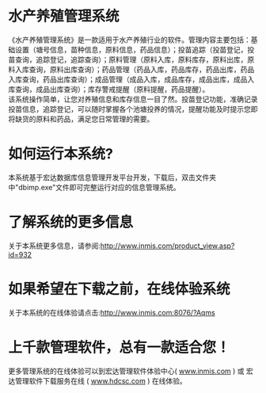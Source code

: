 # 水产养殖管理系统

《水产养殖管理系统》是一款适用于水产养殖行业的软件。管理内容主要包括：基础设置（塘号信息，苗种信息，原料信息，药品信息）；投苗追踪（投苗登记，投苗查询，追踪登记，追踪查询）；原料管理（原料入库，原料库存，原料出库，原料入库查询，原料出库查询）；药品管理（药品入库，药品库存，药品出库，药品入库查询，药品出库查询）；成品管理（成品入库，成品库存，成品出库，成品入库查询，成品出库查询）；库存警戒提醒（原料提醒，药品提醒）。  
该系统操作简单，让您对养殖信息和库存信息一目了然。投苗登记功能，准确记录投苗信息，追踪登记，可以随时掌握各个池塘投养的情况，提醒功能及时提示您即将缺货的原料和药品，满足您日常管理的需要。  


# 如何运行本系统?

本系统基于宏达数据库信息管理开发平台开发，下载后，双击文件夹中"dbimp.exe"文件即可完整运行对应的信息管理系统。

# 了解系统的更多信息

关于本系统更多信息，请参阅:http://www.inmis.com/product_view.asp?id=932

# 如果希望在下载之前，在线体验系统

关于本系统的在线体验请点击:http://www.inmis.com:8076/?Aqms

# 上千款管理软件，总有一款适合您！

更多管理系统的在线体验可以到宏达管理软件体验中心( www.inmis.com ) 或 宏达管理软件下载服务在线 ( www.hdcsc.com ) 在线体验。

